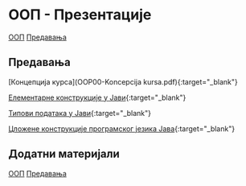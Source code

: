 # ООП - Презентације

[ООП](../../README.md) [Предавања](../README.md)

## Предавања

[Концепција курса](OOP00-Koncepcija kursa.pdf){:target="_blank"}

[Елементарне конструкције у Јави](https://www.youtube.com/watch?v=pIK0e6B3UHw&feature=youtu.be){:target="_blank"}

[Типови података у Јави](https://www.youtube.com/watch?v=0SSqu04BJqU&feature=youtu.be){:target="_blank"}

[Цложене конструкције програмског језика Јава](https://www.youtube.com/watch?v=H_Um2iYeNqc&feature=youtu.be){:target="_blank"}

## Додатни материјали


[ООП](../../README.md) [Предавања](../README.md)